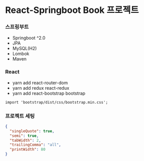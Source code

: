# React-Springboot Book 프로젝트

### 스프링부트

- Springboot ^2.0
- JPA
- MySQL(H2)
- Lombok
- Maven

### React

- yarn add react-router-dom
- yarn add redux react-redux
- yarn add react-bootstrap bootstrap

```txt
import 'bootstrap/dist/css/bootstrap.min.css';
```

### 프로젝트 세팅

```json
{
  "singleQuote": true,
  "semi": true,
  "tabWidth": 2,
  "trailingComma": "all",
  "printWidth": 80
}
```
